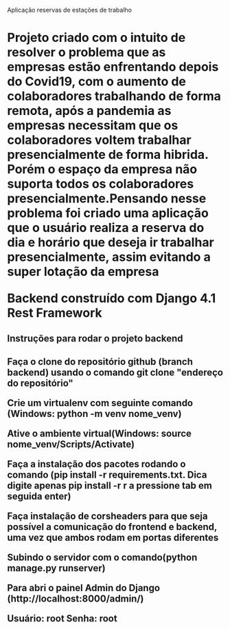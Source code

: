 
Aplicação reservas de estações de trabalho
<h1>Projeto criado com o intuito de resolver o problema que as empresas estão enfrentando depois do Covid19,
  com o aumento de colaboradores trabalhando de forma remota, após a pandemia as empresas necessitam que os colaboradores voltem trabalhar presencialmente de forma hibrida.
  Porém o espaço da empresa não suporta todos os colaboradores presencialmente.Pensando nesse problema foi criado uma aplicação que o usuário realiza a reserva do dia e horário que deseja ir trabalhar presencialmente,
  assim evitando a super lotação da empresa</>
<p>Backend construído com Django 4.1 Rest Framework</>
<h2>Instruções para rodar o projeto backend<h2/>
<p>Faça o clone do repositório github (branch backend) usando o comando git clone "endereço do repositório"</p>
  <p>Crie um virtualenv com seguinte comando (Windows: python -m venv nome_venv)</>
    <p>Ative o ambiente virtual(Windows: source nome_venv/Scripts/Activate)</p>
    <p>Faça a instalação dos pacotes rodando o comando (pip install -r requirements.txt. Dica digite apenas pip install -r r a pressione tab em seguida enter)</p>
    <p>Faça instalação de corsheaders para que seja possível a comunicação do frontend e backend, uma vez que ambos rodam em portas diferentes</p>
    <Faça isso rodando o comando (python -m pip install django-cors-headers)</p>
    <p>Subindo o servidor com o comando(python manage.py runserver)
  <p>Para abri o painel Admin do Django (http://localhost:8000/admin/)</p>
  <p>Usuário: root Senha: root</p>
